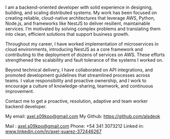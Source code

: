 I am a backend-oriented developer with solid experience in designing, building, and scaling distributed systems. My work has been focused on creating reliable, cloud-native architectures that leverage AWS, Python, Node.js, and frameworks like NestJS to deliver resilient, maintainable services. I’m motivated by solving complex problems and translating them into clean, efficient solutions that support business growth.

Throughout my career, I have worked implementation of microservices in cloud environments, introducing NestJS as a core framework and contributing to the deployment of dozens of services on AWS. These efforts strengthened the scalability and fault tolerance of the systems I worked on.

Beyond technical delivery, I have collaborated on API integrations, and promoted development guidelines that streamlined processes across teams. I value responsibility and proactive ownership, and I work to encourage a culture of knowledge-sharing, teamwork, and continuous improvement.

Contact me to get a proactive, resolution, adaptive and team worker backend developer.

My email: axel.s09kpo@gmail.com
My Github: https://github.com/alsdeok

Mail : axel.s09kpo@gmail.com Phone: +54 341 3073212 Linked in: www.linkedin.com/in/axel-suarez-372446267
